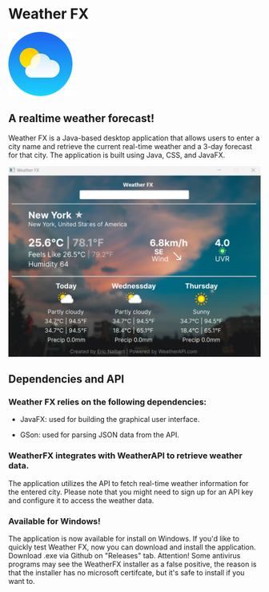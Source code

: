 ﻿# Weather FX

<img src = "src/main/resources/com/github/ericnaibert/weatherfx/images/weatherFX.png" alt="Weather FX Logo">

## A realtime weather forecast!

Weather FX is a Java-based desktop application that allows users to enter a city name and 
retrieve the current real-time weather and a 3-day forecast for that city. 
The application is built using Java, CSS, and JavaFX.

<!--suppress CheckImageSize -->
<img src = "src/main/resources/com/github/ericnaibert/weatherfx/images/github/figmaAppConcept.png" alt="WeatherFX Concept Image" width="540">

## Dependencies and API
### Weather FX relies on the following dependencies:

+ JavaFX: used for building the graphical user interface.

+ GSon: used for parsing JSON data from the API. 

### WeatherFX integrates with WeatherAPI to retrieve weather data. 

The application utilizes the API to fetch real-time weather information for the entered city. Please note that you might need to sign up for an API key and configure it to access the weather data.

### Available for Windows!

The application is now available for install on Windows.
If you'd like to quickly test Weather FX, now you can download and install the application. Download .exe via Github on "Releases" tab.
Attention! Some antivirus programs may see the WeatherFX installer as a false positive, the reason is that the installer has no microsoft certifcate, but it's safe to install if you want to. 
